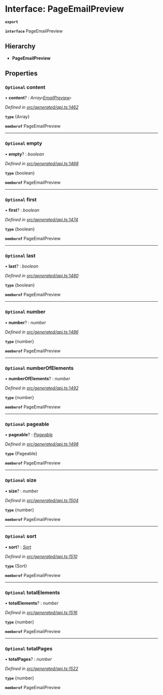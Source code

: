 # Interface: PageEmailPreview

**`export`** 

**`interface`** PageEmailPreview

## Hierarchy

* **PageEmailPreview**

## Properties

### `Optional` content

• **content**? : *Array‹[EmailPreview](_generated_api_.emailpreview.md)›*

*Defined in [src/generated/api.ts:1462](https://github.com/mailslurp/mailslurp-client-ts-js/blob/c5d4ad1/src/generated/api.ts#L1462)*

**`type`** {Array<EmailPreview>}

**`memberof`** PageEmailPreview

___

### `Optional` empty

• **empty**? : *boolean*

*Defined in [src/generated/api.ts:1468](https://github.com/mailslurp/mailslurp-client-ts-js/blob/c5d4ad1/src/generated/api.ts#L1468)*

**`type`** {boolean}

**`memberof`** PageEmailPreview

___

### `Optional` first

• **first**? : *boolean*

*Defined in [src/generated/api.ts:1474](https://github.com/mailslurp/mailslurp-client-ts-js/blob/c5d4ad1/src/generated/api.ts#L1474)*

**`type`** {boolean}

**`memberof`** PageEmailPreview

___

### `Optional` last

• **last**? : *boolean*

*Defined in [src/generated/api.ts:1480](https://github.com/mailslurp/mailslurp-client-ts-js/blob/c5d4ad1/src/generated/api.ts#L1480)*

**`type`** {boolean}

**`memberof`** PageEmailPreview

___

### `Optional` number

• **number**? : *number*

*Defined in [src/generated/api.ts:1486](https://github.com/mailslurp/mailslurp-client-ts-js/blob/c5d4ad1/src/generated/api.ts#L1486)*

**`type`** {number}

**`memberof`** PageEmailPreview

___

### `Optional` numberOfElements

• **numberOfElements**? : *number*

*Defined in [src/generated/api.ts:1492](https://github.com/mailslurp/mailslurp-client-ts-js/blob/c5d4ad1/src/generated/api.ts#L1492)*

**`type`** {number}

**`memberof`** PageEmailPreview

___

### `Optional` pageable

• **pageable**? : *[Pageable](_generated_api_.pageable.md)*

*Defined in [src/generated/api.ts:1498](https://github.com/mailslurp/mailslurp-client-ts-js/blob/c5d4ad1/src/generated/api.ts#L1498)*

**`type`** {Pageable}

**`memberof`** PageEmailPreview

___

### `Optional` size

• **size**? : *number*

*Defined in [src/generated/api.ts:1504](https://github.com/mailslurp/mailslurp-client-ts-js/blob/c5d4ad1/src/generated/api.ts#L1504)*

**`type`** {number}

**`memberof`** PageEmailPreview

___

### `Optional` sort

• **sort**? : *[Sort](_generated_api_.sort.md)*

*Defined in [src/generated/api.ts:1510](https://github.com/mailslurp/mailslurp-client-ts-js/blob/c5d4ad1/src/generated/api.ts#L1510)*

**`type`** {Sort}

**`memberof`** PageEmailPreview

___

### `Optional` totalElements

• **totalElements**? : *number*

*Defined in [src/generated/api.ts:1516](https://github.com/mailslurp/mailslurp-client-ts-js/blob/c5d4ad1/src/generated/api.ts#L1516)*

**`type`** {number}

**`memberof`** PageEmailPreview

___

### `Optional` totalPages

• **totalPages**? : *number*

*Defined in [src/generated/api.ts:1522](https://github.com/mailslurp/mailslurp-client-ts-js/blob/c5d4ad1/src/generated/api.ts#L1522)*

**`type`** {number}

**`memberof`** PageEmailPreview
